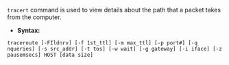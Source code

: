 `tracert` command is used to view details about the path that a packet takes from the computer.

 - **Syntax:** 
 
 ```traceroute [-FIldnrv] [-f 1st_ttl] [-m max_ttl] [-p port#] [-q nqueries] [-s src_addr] [-t tos] [-w wait] [-g gateway] [-i iface] [-z pausemsecs] HOST [data size]```
